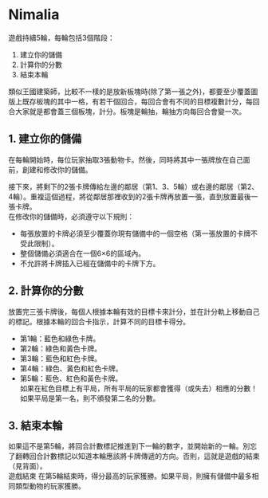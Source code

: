 # Nimalia  
遊戲持續5輪，每輪包括3個階段：  
1. 建立你的儲備
2. 計算你的分數
3. 結束本輪  

類似王國建築師，比較不一樣的是放新板塊時(除了第一張之外)，都要至少覆蓋圖版上既存板塊的其中一格，有若干個回合，每回合會有不同的目標複數計分，每回合大家就是都會蓋三個板塊，計分。板塊是輪抽，輪抽方向每回合會變一次。  

## 1. 建立你的儲備
在每輪開始時，每位玩家抽取3張動物卡。然後，同時將其中一張牌放在自己面前，創建和修改你的儲備。  

接下來，將剩下的2張卡牌傳給左邊的鄰居（第1、3、5輪）或右邊的鄰居（第2、4輪）。重複這個過程，將從鄰居那裡收到的2張卡牌再放置一張，直到放置最後一張卡牌。  
在修改你的儲備時，必須遵守以下規則：  
- 每張放置的卡牌必須至少覆蓋你現有儲備中的一個空格（第一張放置的卡牌不受此限制）。
- 整個儲備必須適合在一個6×6的區域內。
- 不允許將卡牌插入已經在儲備中的卡牌下方。  
## 2. 計算你的分數
放置完三張卡牌後，每個人根據本輪有效的目標卡來計分，並在計分軌上移動自己的標記。根據本輪的回合卡指示，計算不同的目標卡得分。  
- 第1輪：藍色和綠色卡牌。
- 第2輪：綠色和黃色卡牌。
- 第3輪：藍色和紅色卡牌。
- 第4輪：綠色、黃色和紅色卡牌。
- 第5輪：藍色、紅色和黃色卡牌。  
如果在紅色目標上有平局，所有平局的玩家都會獲得（或失去）相應的分數！如果平局是第一名，則不頒發第二名的分數。  
## 3. 結束本輪
如果這不是第5輪，將回合計數標記推進到下一輪的數字，並開始新的一輪。別忘了翻轉回合計數標記以知道本輪應該將卡牌傳遞的方向。否則，這就是遊戲的結束（見背面）。  
遊戲結束
在第5輪結束時，得分最高的玩家獲勝。如果平局，則擁有儲備中最多相同類型動物的玩家獲勝。